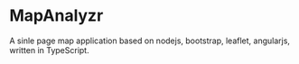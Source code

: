 MapAnalyzr
==========

A sinle page map application based on nodejs, bootstrap, leaflet, angularjs, written in TypeScript.
